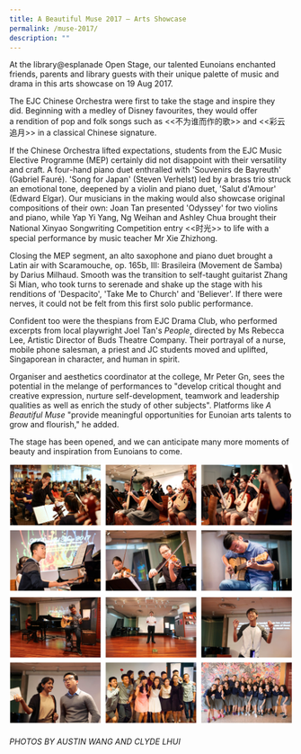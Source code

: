```yaml
---
title: A Beautiful Muse 2017 – Arts Showcase
permalink: /muse-2017/
description: ""
---
```


At the library@esplanade Open Stage, our talented Eunoians enchanted friends, parents and library guests with their unique palette of music and drama in this arts showcase on 19 Aug 2017.

The EJC Chinese Orchestra were first to take the stage and inspire they did. Beginning with a medley of Disney favourites, they would offer a rendition of pop and folk songs such as <<不为谁而作的歌>> and <<彩云追月>> in a classical Chinese signature.

If the Chinese Orchestra lifted expectations, students from the EJC Music Elective Programme (MEP) certainly did not disappoint with their versatility and craft. A four-hand piano duet enthralled with 'Souvenirs de Bayreuth' (Gabriel Fauré). 'Song for Japan' (Steven Verhelst) led by a brass trio struck an emotional tone, deepened by a violin and piano duet, 'Salut d'Amour' (Edward Elgar). Our musicians in the making would also showcase original compositions of their own: Joan Tan presented 'Odyssey' for two violins and piano, while Yap Yi Yang, Ng Weihan and Ashley Chua brought their National Xinyao Songwriting Competition entry <<时光>> to life with a special performance by music teacher Mr Xie Zhizhong.

Closing the MEP segment, an alto saxophone and piano duet brought a Latin air with Scaramouche, op. 165b, III: Brasileira (Movement de Samba) by Darius Milhaud. Smooth was the transition to self-taught guitarist Zhang Si Mian, who took turns to serenade and shake up the stage with his renditions of 'Despacito', 'Take Me to Church' and 'Believer'. If there were nerves, it could not be felt from this first solo public performance.

Confident too were the thespians from EJC Drama Club, who performed excerpts from local playwright Joel Tan's _People_, directed by Ms Rebecca Lee, Artistic Director of Buds Theatre Company. Their portrayal of a nurse, mobile phone salesman, a priest and JC students moved and uplifted, Singaporean in character, and human in spirit.

Organiser and aesthetics coordinator at the college, Mr Peter Gn, sees the potential in the melange of performances to "develop critical thought and creative expression, nurture self-development, teamwork and leadership qualities as well as enrich the study of other subjects". Platforms like _A Beautiful Muse_ "provide meaningful opportunities for Eunoian arts talents to grow and flourish," he added.

The stage has been opened, and we can anticipate many more moments of beauty and inspiration from Eunoians to come.

![](/images/muse17-1.png)
![](/images/muse17-2.png)

###### PHOTOS BY AUSTIN WANG AND CLYDE LHUI

